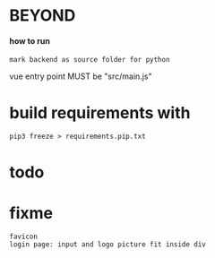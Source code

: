 # BEYOND

#### how to run

    mark backend as source folder for python

vue entry point MUST be "src/main.js"

# build requirements with
    
    pip3 freeze > requirements.pip.txt

# todo

# fixme

    favicon
    login page: input and logo picture fit inside div